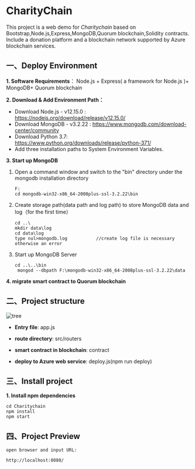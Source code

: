 # CharityChain

This project is a web demo for *Charitychain* based on Bootstrap,Node.js,Express,MongoDB,Quorum blockchain,Solidity contracts. Include a donation platform and a blockchain  network supported by Azure blockchain services.

## 一、Deploy Environment

**1. Software Requirements**： Node.js + Express( a framework for Node.js )+ MongoDB+ Quorum blockchain

**2. Download & Add Environment Path：**

- Download Node.js - v12.15.0 : https://nodejs.org/download/release/v12.15.0/
- Download MongoDB - v3.2.22 : https://www.mongodb.com/download-center/community
- Download Python 3.7: https://www.python.org/downloads/release/python-371/
- Add three installation paths to System Environment Variables.

**3. Start up MongoDB**

1. Open a command window and switch to the "bin" directory under the mongodb installation directory

   ```
   F:
   cd mongodb-win32-x86_64-2008plus-ssl-3.2.22\bin
   ```

2. Create storage path(data path and log path) to store MongoDB data and log（for the first time）

   ```
   cd ..\
   mkdir data\log
   cd data\log
   type nul>mongodb.log           //create log file is necessary otherwise an error
   ```

3. Start up MongoDB Server

   ```
   cd ..\..\bin
    mongod --dbpath F:\mongodb-win32-x86_64-2008plus-ssl-3.2.22\data
   ```
   
**4. migrate smart contract to Quorum blockchain**


## 二、Project structure

![tree](https://github.com/CassieJie/learngit/blob/master/Project_voc/tree.jpeg)

- **Entry file**: app.js

- **route directory**: src/routers

- **smart contract in blockchain**: contract

- **deploy to Azure web service**: deploy.js(npm run deploy)

  

## 三、Install project

**1. Install npm dependencies**

```
cd Charitychain
npm install
npm start
```


## 四、Project Preview

```
open browser and input URL:

http://localhost:8080/
```

